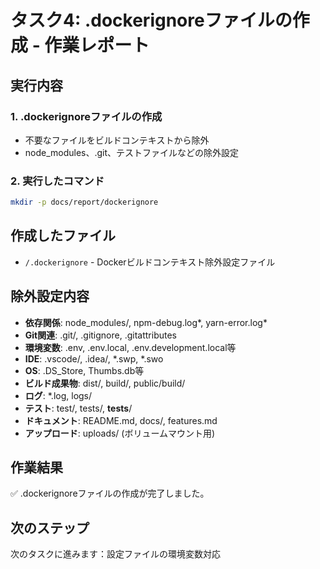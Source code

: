 # タスク4: .dockerignoreファイルの作成 - 作業レポート

## 実行内容

### 1. .dockerignoreファイルの作成
- 不要なファイルをビルドコンテキストから除外
- node_modules、.git、テストファイルなどの除外設定

### 2. 実行したコマンド
```bash
mkdir -p docs/report/dockerignore
```

## 作成したファイル
- `/.dockerignore` - Dockerビルドコンテキスト除外設定ファイル

## 除外設定内容
- **依存関係**: node_modules/, npm-debug.log*, yarn-error.log*
- **Git関連**: .git/, .gitignore, .gitattributes
- **環境変数**: .env, .env.local, .env.development.local等
- **IDE**: .vscode/, .idea/, *.swp, *.swo
- **OS**: .DS_Store, Thumbs.db等
- **ビルド成果物**: dist/, build/, public/build/
- **ログ**: *.log, logs/
- **テスト**: test/, tests/, __tests__/
- **ドキュメント**: README.md, docs/, features.md
- **アップロード**: uploads/ (ボリュームマウント用)

## 作業結果
✅ .dockerignoreファイルの作成が完了しました。

## 次のステップ
次のタスクに進みます：設定ファイルの環境変数対応